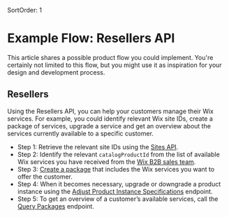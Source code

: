 SortOrder: 1
# Example Flow: Resellers API


This article shares a possible product flow you could implement. You're certainly not limited to this flow, but you might use it as inspiration for your design and development process.


## Resellers


Using the Resellers API, you can help your customers manage their Wix services. For example, you could identify relevant Wix site IDs, create a package of services, upgrade a service and get an overview about the services currently available to a specific customer.


* Step 1: Retrieve the relevant site IDs using the [Sites API](https://dev.wix.com/api/rest/account-level-apis/sites/query-sites).
* Step 2: Identify the relevant `catalogProductId` from the list of available Wix services you have received from the [Wix B2B sales team](mailto:bizdev@wix.com).
* Step 3: [Create a package](https://dev.wix.com/api/rest/account-level-apis/resellers/packages/create-package-v2) that includes the Wix services you want to offer the customer.
* Step 4: When it becomes necessary, upgrade or downgrade a product instance using the [Adjust Product Instance Specifications](https://dev.wix.com/api/rest/account-level-apis/resellers/product-instances/adjust-product-instance-specifications) endpoint.
* Step 5: To get an overview of a customer’s available services, call the [Query Packages](https://dev.wix.com/api/rest/account-level-apis/resellers/packages/query-packages) endpoint.
